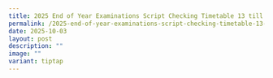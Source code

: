 ```yaml
---
title: 2025 End of Year Examinations Script Checking Timetable 13 till 15 Oct
permalink: /2025-end-of-year-examinations-script-checking-timetable-13-till-15-oct/
date: 2025-10-03
layout: post
description: ""
image: ""
variant: tiptap
---
```

